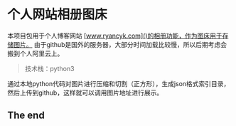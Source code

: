 # 个人网站相册图床

本项目包用于个人博客网站 [www.ryancyk.com]()的相册功能，作为图床用于存储图片。
由于github是国外的服务器，大部分时间加载比较慢，所以后期考虑会搬到个人阿里云上。

> 技术栈：python3

通过本地python代码对图片进行压缩和切割（正方形），生成json格式索引目录，然后上传到github，这样就可以调用图片地址进行展示。

## The end



















